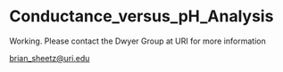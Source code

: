 # Conductance_versus_pH_Analysis

Working. Please contact the Dwyer Group at URI for more information

brian_sheetz@uri.edu
